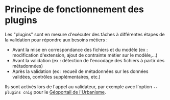 # Principe de fonctionnement des plugins

Les "plugins" sont en mesure d'exécuter des tâches à différentes étapes de la validation pour répondre aux besoins métiers :

* Avant la mise en correspondance des fichiers et du modèle (ex : modification d'extension, ajout de contrainte métier sur le modèle,...)
* Avant la validation (ex : détection de l'encodage des fichiers à partir des métadonnées)
* Après la validation (ex : recueil de métadonnées sur les données validées, contrôles supplémentaires, etc.)

Ils sont activés lors de l'appel au validateur, par exemple avec l'option `--plugins cnig` pour le [Géoportail de l'Urbanisme](https://www.geoportail-urbanisme.gouv.fr).
